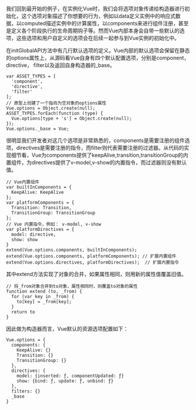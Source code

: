 我们回到最开始的例子，在实例化Vue时，我们会将选项对象传递给构造器进行初始化，这个选项对象描述了你想要的行为，例如以data定义实例中的响应式数据，以computed描述实例中的计算属性，以components来进行组件注册，甚至是定义各个阶段执行的生命周期钩子等。然而Vue内部本身会自带一些默认的选项，这些选项和用户自定义的选项会在后续一起参与到Vue实例的初始化中。

在initGlobalAPI方法中有几行默认选项的定义。Vue内部的默认选项会保留在静态的options属性上，从源码看Vue自身有四个默认配置选项，分别是component，directive， filter以及返回自身构造器的_base。

```
var ASSET_TYPES = [
  'component',
  'directive',
  'filter'
];
// 原型上创建了一个指向为空对象的options属性
Vue.options = Object.create(null); 
ASSET_TYPES.forEach(function (type) {
  Vue.options[type + 's'] = Object.create(null);
});
Vue.options._base = Vue;
```

很明显我们开发者对这几个选项是非常熟悉的，components是需要注册的组件选项，directives是需要注册的指令，而filter则代表需要注册的过滤器。从代码的实现细节看，Vue为components提供了keepAlive,transition,transitionGroup的内置组件，为directives提供了v-model,v-show的内置指令，而过滤器则没有默认值。

```
// Vue内置组件
var builtInComponents = {
  KeepAlive: KeepAlive
};
var platformComponents = {
  Transition: Transition,
  TransitionGroup: TransitionGroup
};
// Vue 内置指令，例如： v-model, v-show
var platformDirectives = {
  model: directive,
  show: show
}
extend(Vue.options.components, builtInComponents); 
extend(Vue.options.components, platformComponents); // 扩展内置组件
extend(Vue.options.directives, platformDirectives);  // 扩展内置指令
```

其中extend方法实现了对象的合并，如果属性相同，则用新的属性值覆盖旧值。

```
// 将_from对象合并到to对象，属性相同时，则覆盖to对象的属性
function extend (to, _from) {
  for (var key in _from) {
    to[key] = _from[key];
  }
  return to
}
```
因此做为构造器而言，Vue默认的资源选项配置如下：

```
Vue.options = {
  components: {
    KeepAlive: {}
    Transition: {}
    TransitionGroup: {}
  },
  directives: {
    model: {inserted: ƒ, componentUpdated: ƒ}
    show: {bind: ƒ, update: ƒ, unbind: ƒ}
  },
  filters: {}
  _base
}

```